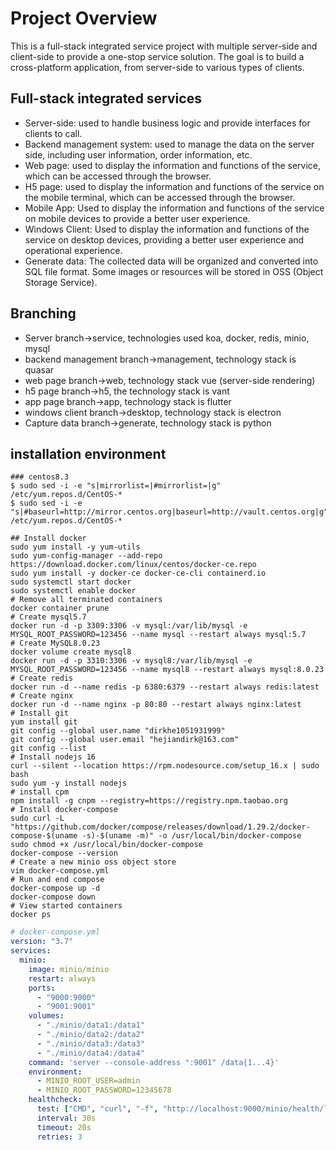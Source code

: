 # Project Overview

This is a full-stack integrated service project with multiple server-side and client-side to provide a one-stop service solution. The goal is to build a cross-platform application, from server-side to various types of clients.

## Full-stack integrated services

- Server-side: used to handle business logic and provide interfaces for clients to call.
- Backend management system: used to manage the data on the server side, including user information, order information, etc.
- Web page: used to display the information and functions of the service, which can be accessed through the browser.
- H5 page: used to display the information and functions of the service on the mobile terminal, which can be accessed through the browser.
- Mobile App: Used to display the information and functions of the service on mobile devices to provide a better user experience.
- Windows Client: Used to display the information and functions of the service on desktop devices, providing a better user experience and operational experience.
- Generate data: The collected data will be organized and converted into SQL file format. Some images or resources will be stored in OSS (Object Storage Service).

## Branching

- Server branch->service, technologies used koa, docker, redis, minio, mysql
- backend management branch->management, technology stack is quasar
- web page branch->web, technology stack vue (server-side rendering)
- h5 page branch->h5, the technology stack is vant
- app page branch->app, technology stack is flutter
- windows client branch->desktop, technology stack is electron
- Capture data branch->generate, technology stack is python

## installation environment
```
### centos8.3
$ sudo sed -i -e "s|mirrorlist=|#mirrorlist=|g" /etc/yum.repos.d/CentOS-*
$ sudo sed -i -e "s|#baseurl=http://mirror.centos.org|baseurl=http://vault.centos.org|g" /etc/yum.repos.d/CentOS-*
```
```
## Install docker
sudo yum install -y yum-utils
sudo yum-config-manager --add-repo https://download.docker.com/linux/centos/docker-ce.repo
sudo yum install -y docker-ce docker-ce-cli containerd.io
sudo systemctl start docker
sudo systemctl enable docker
# Remove all terminated containers
docker container prune
# Create mysql5.7
docker run -d -p 3309:3306 -v mysql:/var/lib/mysql -e MYSQL_ROOT_PASSWORD=123456 --name mysql --restart always mysql:5.7
# Create MySQL8.0.23
docker volume create mysql8
docker run -d -p 3310:3306 -v mysql8:/var/lib/mysql -e MYSQL_ROOT_PASSWORD=123456 --name mysql8 --restart always mysql:8.0.23
# Create redis
docker run -d --name redis -p 6380:6379 --restart always redis:latest
# Create nginx
docker run -d --name nginx -p 80:80 --restart always nginx:latest
# Install git
yum install git
git config --global user.name "dirkhe1051931999"
git config --global user.email "hejiandirk@163.com"
git config --list
# Install nodejs 16
curl --silent --location https://rpm.nodesource.com/setup_16.x | sudo bash
sudo yum -y install nodejs
# install cpm
npm install -g cnpm --registry=https://registry.npm.taobao.org
# Install docker-compose
sudo curl -L "https://github.com/docker/compose/releases/download/1.29.2/docker-compose-$(uname -s)-$(uname -m)" -o /usr/local/bin/docker-compose
sudo chmod +x /usr/local/bin/docker-compose
docker-compose --version
# Create a new minio oss object store
vim docker-compose.yml
# Run and end compose
docker-compose up -d
docker-compose down
# View started containers
docker ps
```

```yml
# docker-compose.yml
version: "3.7"
services:
  minio:
    image: minio/minio
    restart: always
    ports:
      - "9000:9000"
      - "9001:9001"
    volumes:
      - "./minio/data1:/data1"
      - "./minio/data2:/data2"
      - "./minio/data3:/data3"
      - "./minio/data4:/data4"
    command: 'server --console-address ":9001" /data{1...4}'
    environment:
      - MINIO_ROOT_USER=admin
      - MINIO_ROOT_PASSWORD=12345678
    healthcheck:
      test: ["CMD", "curl", "-f", "http://localhost:9000/minio/health/live"]
      interval: 30s
      timeout: 20s
      retries: 3
```
